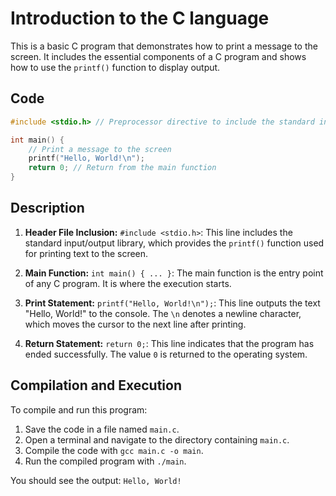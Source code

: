 # Introduction to the C language
This is a basic C program that demonstrates how to print a message to the screen. It includes the essential components of a C program and shows how to use the `printf()` function to display output.

## Code
```c
#include <stdio.h> // Preprocessor directive to include the standard input/output library

int main() {
    // Print a message to the screen
    printf("Hello, World!\n");
    return 0; // Return from the main function
}
```

## Description
1. **Header File Inclusion:**
  `#include <stdio.h>`: This line includes the standard input/output library, which provides the `printf()` function used for printing text to the screen.

2. **Main Function:**
  `int main() { ... }`: The main function is the entry point of any C program. It is where the execution starts.

3. **Print Statement:**
  `printf("Hello, World!\n");`: This line outputs the text "Hello, World!" to the console. The `\n` denotes a newline character, which moves the cursor to the next line after printing.

4. **Return Statement:**
  `return 0;`: This line indicates that the program has ended successfully. The value `0` is returned to the operating system.

## Compilation and Execution
To compile and run this program:

1. Save the code in a file named `main.c`.
2. Open a terminal and navigate to the directory containing `main.c`.
3. Compile the code with `gcc main.c -o main`.
4. Run the compiled program with `./main`.

You should see the output: `Hello, World!`
